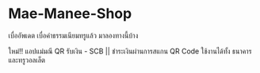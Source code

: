 # Mae-Manee-Shop
เบื่ออัพเดต เบื่อค่าธรรมเนียมทรูแล้ว มาลองทางนี้บ้าง

ใหม่!! แอปแม่มณี QR รับเงิน - SCB
 || ชำระเงินผ่านการสแกน QR Code ใช้งานได้ทั้ง ธนาคาร และทรูวอลเล็ต

